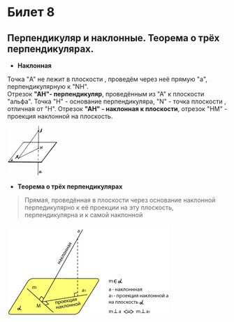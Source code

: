 # Билет 8 

## Перпендикуляр и наклонные. Теорема о трёх перпендикулярах.

- **Наклонная**

Точка "A" не лежит в плоскости , проведём через неё прямую "а", перпендикулярную к "NН".  
Отрезок **"АН"- перпендикуляр**, проведённым из "А" к плоскости "альфа". Точка "Н" - основание перпендикуляра, "N" - точка плоскости , отличная от "Н". Отрезок **"АH" - наклонная к плоскости**, отрезок "НМ" - проекция наклонной на плоскость.

![теругольник](/Math/Геометрия/Картинки/8.1.gif)

- **Теорема о трёх перпендикулярах**

> Прямая, проведённая в плоскости через основание наклонной перпедикулярно к её проекции на эту плоскость, перпендикулярна и к самой наклонной

![теругольник1](/Math/Геометрия/Картинки/8.2.jpg)

